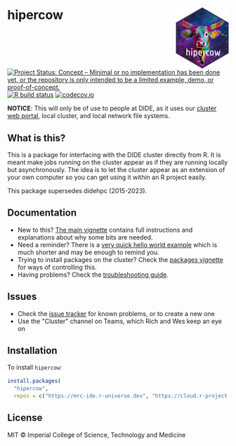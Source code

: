 # hipercow <img src="man/figures/logo.png" align="right" height="139" />

<!-- badges: start -->
[![Project Status: Concept – Minimal or no implementation has been done yet, or the repository is only intended to be a limited example, demo, or proof-of-concept.](https://www.repostatus.org/badges/latest/concept.svg)](https://www.repostatus.org/#concept)
[![R build status](https://github.com/mrc-ide/hipercow/workflows/R-CMD-check/badge.svg)](https://github.com/mrc-ide/hipercow/actions)
[![codecov.io](https://codecov.io/github/mrc-ide/hipercow/coverage.svg?branch=main)](https://codecov.io/github/mrc-ide/hipercow?branch=main)
<!-- badges: end -->

**NOTICE**: This will only be of use to people at DIDE, as it uses our [cluster web portal](https://mrcdata.dide.ic.ac.uk/hpc), local cluster, and local network file systems.

## What is this?

This is a package for interfacing with the DIDE cluster directly from R.  It is meant make jobs running on the cluster appear as if they are running locally but asynchronously.  The idea is to let the cluster appear as an extension of your own computer so you can get using it within an R project easily.

This package supersedes didehpc (2015-2023).

## Documentation

* New to this? [The main vignette](https://mrc-ide.github.io/hipercow/articles/hipercow.html) contains full instructions and explanations about why some bits are needed.
* Need a reminder? There is a [very quick hello world example](https://mrc-ide.github.io/hipercow/articles/hello.html) which is much shorter and may be enough to remind you.
* Trying to install packages on the cluster? Check the [packages vignette](https://mrc-ide.github.io/hipercow/articles/packages.html) for ways of controlling this.
* Having problems? Check the [troubleshooting guide](https://mrc-ide.github.io/hipercow/articles/troubleshooting.html).

## Issues

* Check the [issue tracker](https://github.com/mrc-ide/hipercow/issues) for known problems, or to create a new one
* Use the "Cluster" channel on Teams, which Rich and Wes keep an eye on

## Installation

To install `hipercow`:

```r
install.packages(
  "hipercow",
  repos = c("https://mrc-ide.r-universe.dev", "https://cloud.r-project.org"))
```

## License

MIT © Imperial College of Science, Technology and Medicine
